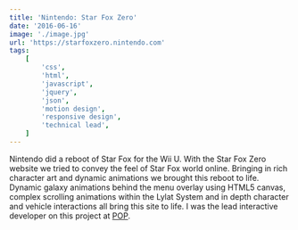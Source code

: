 ```yaml
---
title: 'Nintendo: Star Fox Zero'
date: '2016-06-16'
image: './image.jpg'
url: 'https://starfoxzero.nintendo.com'
tags:
    [
        'css',
        'html',
        'javascript',
        'jquery',
        'json',
        'motion design',
        'responsive design',
        'technical lead',
    ]
---
```


Nintendo did a reboot of Star Fox for the Wii U. With the Star Fox Zero website we tried to convey the feel of Star Fox world online. Bringing in rich character art and dynamic animations we brought this reboot to life. Dynamic galaxy animations behind the menu overlay using HTML5 canvas, complex scrolling animations within the Lylat System and in depth character and vehicle interactions all bring this site to life. I was the lead interactive developer on this project at [POP](https://www.wearepop.com/).
